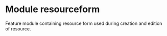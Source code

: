 # Module resourceform

Feature module containing resource form used during creation and edition of resource.
